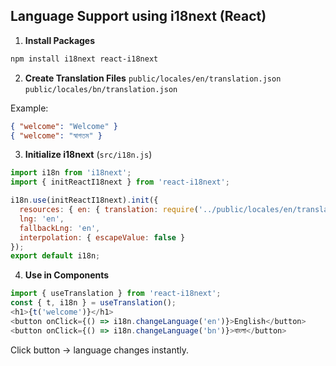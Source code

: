 

## **Language Support using i18next (React)**

1. **Install Packages**

```bash
npm install i18next react-i18next
```

2. **Create Translation Files**
   `public/locales/en/translation.json`
   `public/locales/bn/translation.json`

Example:

```json
{ "welcome": "Welcome" } 
{ "welcome": "স্বাগতম" } 
```

3. **Initialize i18next** (`src/i18n.js`)

```javascript
import i18n from 'i18next';
import { initReactI18next } from 'react-i18next';

i18n.use(initReactI18next).init({
  resources: { en: { translation: require('../public/locales/en/translation.json') }, bn: { translation: require('../public/locales/bn/translation.json') } },
  lng: 'en',
  fallbackLng: 'en',
  interpolation: { escapeValue: false }
});
export default i18n;
```

4. **Use in Components**

```javascript
import { useTranslation } from 'react-i18next';
const { t, i18n } = useTranslation();
<h1>{t('welcome')}</h1>
<button onClick={() => i18n.changeLanguage('en')}>English</button>
<button onClick={() => i18n.changeLanguage('bn')}>বাংলা</button>
```

Click button → language changes instantly.
